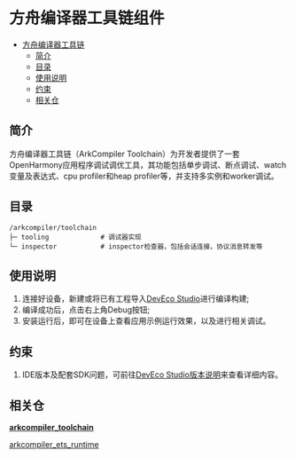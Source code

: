# 方舟编译器工具链组件

- [方舟编译器工具链](#方舟编译器工具链)
  - [简介<a name="section0001"></a>](#简介)
  - [目录<a name="section0002"></a>](#目录)
  - [使用说明<a name="section0003"></a>](#使用说明)
  - [约束<a name="section0004"></a>](#约束)
  - [相关仓<a name="section0005"></a>](#相关仓)

## 简介<a name="section0001"></a>

方舟编译器工具链（ArkCompiler Toolchain）为开发者提供了一套OpenHarmony应用程序调试调优工具，其功能包括单步调试、断点调试、watch变量及表达式、cpu profiler和heap profiler等，并支持多实例和worker调试。


## 目录<a name="section0002"></a>

```
/arkcompiler/toolchain
├─ tooling             # 调试器实现
└─ inspector           # inspector检查器，包括会话连接，协议消息转发等
```

## 使用说明<a name="section0003"></a>

1. 连接好设备，新建或将已有工程导入[DevEco Studio](https://developer.harmonyos.com/cn/develop/deveco-studio)进行编译构建;
2. 编译成功后，点击右上角Debug按钮;
3. 安装运行后，即可在设备上查看应用示例运行效果，以及进行相关调试。


## 约束<a name="section0004"></a>
1. IDE版本及配套SDK问题，可前往[DevEco Studio版本说明](https://developer.harmonyos.com/cn/docs/documentation/doc-releases/ohos-release-notes-0000001226452454)来查看详细内容。


## 相关仓<a name="section0005"></a>

**[arkcompiler\_toolchain](https://gitee.com/openharmony/arkcompiler_toolchain)**

[arkcompiler\_ets\_runtime](https://gitee.com/openharmony/arkcompiler_ets_runtime)
